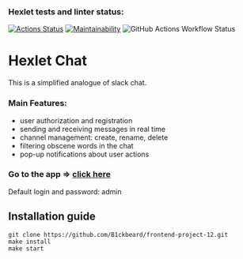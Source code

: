 ### Hexlet tests and linter status:
[![Actions Status](https://github.com/B1ckbeard/frontend-project-12/actions/workflows/hexlet-check.yml/badge.svg)](https://github.com/B1ckbeard/frontend-project-12/actions)
[![Maintainability](https://api.codeclimate.com/v1/badges/39f3d792894d97c9625f/maintainability)](https://codeclimate.com/github/B1ckbeard/frontend-project-12/maintainability)
![GitHub Actions Workflow Status](https://img.shields.io/github/actions/workflow/status/B1ckbeard/frontend-project-12/eslint-check.yml?style=flat&logo=github&label=eslint-check)

# Hexlet Chat
This is a simplified analogue of slack chat.
### Main Features:
* user authorization and registration
* sending and receiving messages in real time
* channel management: create, rename, delete
* filtering obscene words in the chat
* pop-up notifications about user actions
### Go to the app => [click here](https://slack-chat-koc9.onrender.com/)
Default login and password: admin
## Installation guide
```
git clone https://github.com/B1ckbeard/frontend-project-12.git
make install
make start
```